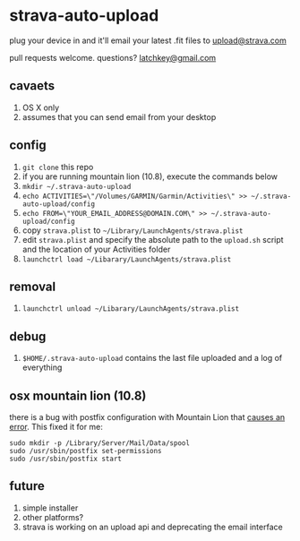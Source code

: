 strava-auto-upload
==================

plug your device in and it'll email your latest .fit files to upload@strava.com

pull requests welcome. questions? latchkey@gmail.com

cavaets
-------

1. OS X only
1. assumes that you can send email from your desktop

config
------

1. ```git clone``` this repo
1. if you are running mountain lion (10.8), execute the commands below
1. ```mkdir ~/.strava-auto-upload```
1. ```echo ACTIVITIES=\"/Volumes/GARMIN/Garmin/Activities\" >> ~/.strava-auto-upload/config```
1. ```echo FROM=\"YOUR_EMAIL_ADDRESS@DOMAIN.COM\" >> ~/.strava-auto-upload/config```
1. copy ```strava.plist``` to ```~/Library/LaunchAgents/strava.plist```
1. edit ```strava.plist``` and specify the absolute path to the ```upload.sh``` script and the location of your Activities folder
1. ```launchctrl load ~/Libarary/LaunchAgents/strava.plist```

removal
-------
1. ```launchctrl unload ~/Libarary/LaunchAgents/strava.plist```

debug
-----
1. ```$HOME/.strava-auto-upload``` contains the last file uploaded and a log of everything

osx mountain lion (10.8)
------------------------

there is a bug with postfix configuration with Mountain Lion that [causes an error](http://blog.deversus.com/2012/07/fix-for-postfix-in-mac-os-x-10-8-mountain-lion/). This fixed it for me:

```
sudo mkdir -p /Library/Server/Mail/Data/spool
sudo /usr/sbin/postfix set-permissions
sudo /usr/sbin/postfix start
```

future
------

1. simple installer
1. other platforms?
1. strava is working on an upload api and deprecating the email interface